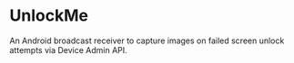 # UnlockMe
An Android broadcast receiver to capture images on failed screen unlock attempts via Device Admin API.
